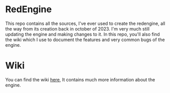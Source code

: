 ﻿# RedEngine 
This repo contains all the sources, I've ever used to create the redengine, all the way from its creation back in october of 2023. I'm very much still updating the engine and making changes to it. In this repo, you'll also find the  wiki which I use to document the features and very common bugs of the engine.

# Wiki 
You can find the wiki [here](https://github.com/RedEgs/Cats-Citrus-Attack-TD/wiki), It contains much more information about the engine. 
